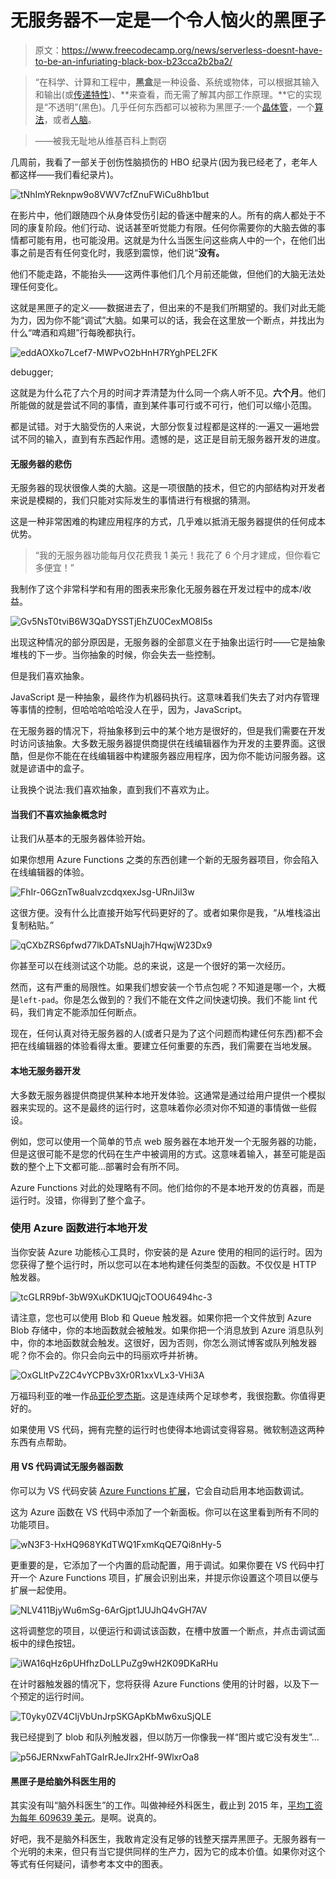 # 无服务器不一定是一个令人恼火的黑匣子

> 原文：<https://www.freecodecamp.org/news/serverless-doesnt-have-to-be-an-infuriating-black-box-b23cca2b2ba2/>

> “在科学、计算和工程中，**黑盒**是一种设备、系统或物体，可以根据其输入和输出(或[传递特性](https://en.wikipedia.org/wiki/Transfer_function))、**来查看，而无需了解其内部工作原理。**它的实现是“不透明”(黑色)。几乎任何东西都可以被称为黑匣子:一个[晶体管](https://en.wikipedia.org/wiki/Transistor)，一个[算法](https://en.wikipedia.org/wiki/Algorithm)，或者[人脑](https://en.wikipedia.org/wiki/Human_brain)。

> ——被我无耻地从维基百科上剽窃

几周前，我看了一部关于创伤性脑损伤的 HBO 纪录片(因为我已经老了，老年人都这样——我们看纪录片)。

![tNhImYReknpw9o8VWV7cfZnuFWiCu8hb1but](img/a2bca6081dffc84496bf4fd4f92a2ea5.png)

在影片中，他们跟随四个从身体受伤引起的昏迷中醒来的人。所有的病人都处于不同的康复阶段。他们行动、说话甚至听觉能力有限。任何你需要你的大脑去做的事情都可能有用，也可能没用。这就是为什么当医生问这些病人中的一个，在他们出事之前是否有任何变化时，我感到震惊，他们说“**没有。**

他们不能走路，不能抬头——这两件事他们几个月前还能做，但他们的大脑无法处理任何变化。

这就是黑匣子的定义——数据进去了，但出来的不是我们所期望的。我们对此无能为力，因为你不能“调试”大脑。如果可以的话，我会在这里放一个断点，并找出为什么“啤酒和鸡翅”行每晚都执行。

![eddAOXko7Lcef7-MWPvO2bHnH7RYghPEL2FK](img/0d049b03a4cb9585636fa67a35cf88bf.png)

debugger;

这就是为什么花了六个月的时间才弄清楚为什么同一个病人听不见。**六个月**。他们所能做的就是尝试不同的事情，直到某件事可行或不可行，他们可以缩小范围。

都是试错。对于大脑受伤的人来说，大部分恢复过程都是这样的:一遍又一遍地尝试不同的输入，直到有东西起作用。遗憾的是，这正是目前无服务器开发的进度。

#### 无服务器的悲伤

无服务器的现状很像人类的大脑。这是一项很酷的技术，但它的内部结构对开发者来说是模糊的，我们只能对实际发生的事情进行有根据的猜测。

这是一种非常困难的构建应用程序的方式，几乎难以抵消无服务器提供的任何成本优势。

> “我的无服务器功能每月仅花费我 1 美元！我花了 6 个月才建成，但你看它多便宜！”

我制作了这个非常科学和有用的图表来形象化无服务器在开发过程中的成本/收益。

![Gv5NsT0tviB6W3QaDYSSTjEhZU0CexMO8I5s](img/99775086552bfc737d32ec24da9aec80.png)

出现这种情况的部分原因是，无服务器的全部意义在于抽象出运行时——它是抽象堆栈的下一步。当你抽象的时候，你会失去一些控制。

但是我们喜欢抽象。

JavaScript 是一种抽象，最终作为机器码执行。这意味着我们失去了对内存管理等事情的控制，但哈哈哈哈哈没人在乎，因为，JavaScript。

在无服务器的情况下，将抽象移到云中的某个地方是很好的，但是我们需要在开发时访问该抽象。大多数无服务器提供商提供在线编辑器作为开发的主要界面。这很酷，但是你不能在在线编辑器中构建服务器应用程序，因为你不能访问服务器。这就是谚语中的盒子。

让我换个说法:我们喜欢抽象，直到我们不喜欢为止。

#### 当我们不喜欢抽象概念时

让我们从基本的无服务器体验开始。

如果你想用 Azure Functions 之类的东西创建一个新的无服务器项目，你会陷入在线编辑器的体验。

![FhIr-06GznTw8ualvzcdqxexJsg-URnJil3w](img/a12fd95d91fb43eea154e2147f6f3840.png)

这很方便。没有什么比直接开始写代码更好的了。或者如果你是我，“从堆栈溢出复制粘贴。”

![qCXbZRS6pfwd77lkDATsNUajh7HqwjW23Dx9](img/415c0adeb815f6aa8a9e180d2522afca.png)

你甚至可以在线测试这个功能。总的来说，这是一个很好的第一次经历。

然而，这有严重的局限性。如果我们想安装一个节点包呢？不知道是哪一个，大概是`left-pad`。你是怎么做到的？我们不能在文件之间快速切换。我们不能 lint 代码，我们肯定不能添加任何断点。

现在，任何认真对待无服务器的人(或者只是为了这个问题而构建任何东西)都不会把在线编辑器的体验看得太重。要建立任何重要的东西，我们需要在当地发展。

#### 本地无服务器开发

大多数无服务器提供商提供某种本地开发体验。这通常是通过给用户提供一个模拟器来实现的。这不是最终的运行时，这意味着你必须对你不知道的事情做一些假设。

例如，您可以使用一个简单的节点 web 服务器在本地开发一个无服务器的功能，但是这很可能不是您的代码在生产中被调用的方式。这意味着输入，甚至可能是函数的整个上下文都可能…部署时会有所不同。

Azure Functions 对此的处理略有不同。他们给你的不是本地开发的仿真器，而是运行时。没错，你得到了整个盒子。

### 使用 Azure 函数进行本地开发

当你安装 Azure 功能核心工具时，你安装的是 Azure 使用的相同的运行时。因为您获得了整个运行时，所以您可以在本地构建任何类型的函数。不仅仅是 HTTP 触发器。

![tcGLRR9bf-3bW9XuKDK1UQjcTOOU6494hc-3](img/b17bde59f13abd1eca979e31bc7fa843.png)

请注意，您也可以使用 Blob 和 Queue 触发器。如果你把一个文件放到 Azure Blob 存储中，你的本地函数就会被触发。如果你把一个消息放到 Azure 消息队列中，你的本地函数就会触发。这很好，因为否则，你怎么测试博客或队列触发器呢？你不会的。你只会向云中的玛丽欢呼并祈祷。

![OxGLltPvZ2C4vYCPBv3Xr0R1xxVLx3-VHi3A](img/3cabecdd4cb634dde79266748a653089.png)

万福玛利亚的唯一作品[亚伦罗杰斯](https://www.youtube.com/watch?v=r0vVqStvh_8)。这是连续两个足球参考，我很抱歉。你值得更好的。

如果使用 VS 代码，拥有完整的运行时也使得本地调试变得容易。微软制造这两种东西有点帮助。

#### 用 VS 代码调试无服务器函数

你可以为 VS 代码安装 [Azure Functions 扩展](https://cda.ms/hx)，它会自动启用本地函数调试。

这为 Azure 函数在 VS 代码中添加了一个新面板。你可以在这里看到所有不同的功能项目。

![wN3F3-HxHQ968YKdTWQ1FxmKqQE7Qi8nHy-5](img/a1dcf6d8b8b06d1a611d97d39b745ed8.png)

更重要的是，它添加了一个内置的启动配置，用于调试。如果你要在 VS 代码中打开一个 Azure Functions 项目，扩展会识别出来，并提示你设置这个项目以便与扩展一起使用。

![NLV411BjyWu6mSg-6ArGjpt1JUJhQ4vGH7AV](img/6f30ddce7b192d292f9d22da793c35ae.png)

这将调整您的项目，以便运行和调试该函数，在槽中放置一个断点，并点击调试面板中的绿色按钮。

![iWA16qHz6pUHfhzDoLLPuZg9wH2K09DKaRHu](img/f677f42e359b3b7b36da5e0401f6f461.png)

在计时器触发器的情况下，您将获得 Azure Functions 使用的计时器，以及下一个预定的运行时间。

![T0yky0ZV4CIjVbUnJrpSKGApKbMw6xuSjQLE](img/bbb7495994283aec595ca344f09b58d4.png)

我已经提到了 blob 和队列触发器，但以防万一你像我一样“图片或它没有发生”…

![p56JERNxwFahTGaIrRJeJlrx2Hf-9WlxrOa8](img/75fb41f81d51a40240ff99e54a22cd5a.png)

#### 黑匣子是给脑外科医生用的

其实没有叫“脑外科医生”的工作。叫做神经外科医生，截止到 2015 年，[平均工资为每年 609639 美元](https://www.google.com/search?q=neurosurgeon+average+salary&stick=H4sIAAAAAAAAAOPgE-LQz9U3MM0wNdFSy0620s8uiM8p189ITcwpyYhPTixKTS2ySixLLUpMT40vTsxJLKoEAMCJ6NM0AAAA&sa=X&ved=0ahUKEwiL35So9-bZAhUO7lMKHXZLBIgQ6BMIngIoADAd&biw=1280&bih=1343)。是啊。说真的。

好吧，我不是脑外科医生，我敢肯定没有足够的钱整天摆弄黑匣子。无服务器有一个光明的未来，但只有当它提供同样的生产力，因为它的成本价值。如果你对这个等式有任何疑问，请参考本文中的图表。